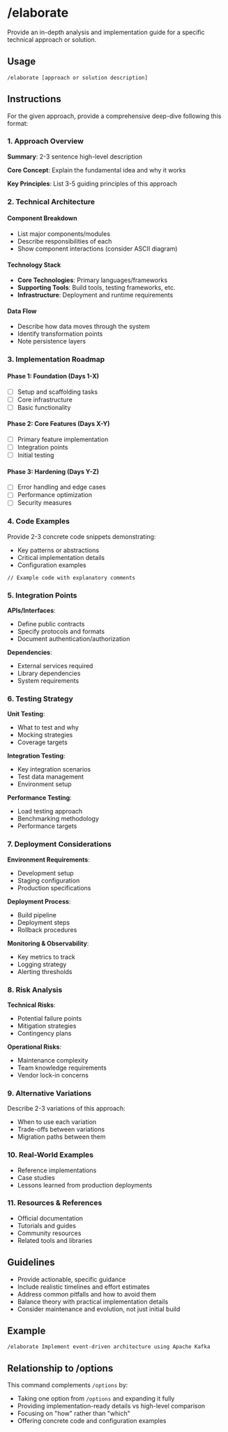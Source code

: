# /elaborate

Provide an in-depth analysis and implementation guide for a specific technical approach or solution.

## Usage

```
/elaborate [approach or solution description]
```

## Instructions

For the given approach, provide a comprehensive deep-dive following this format:

### 1. Approach Overview

**Summary**: 2-3 sentence high-level description

**Core Concept**: Explain the fundamental idea and why it works

**Key Principles**: List 3-5 guiding principles of this approach

### 2. Technical Architecture

#### Component Breakdown

- List major components/modules
- Describe responsibilities of each
- Show component interactions (consider ASCII diagram)

#### Technology Stack

- **Core Technologies**: Primary languages/frameworks
- **Supporting Tools**: Build tools, testing frameworks, etc.
- **Infrastructure**: Deployment and runtime requirements

#### Data Flow

- Describe how data moves through the system
- Identify transformation points
- Note persistence layers

### 3. Implementation Roadmap

#### Phase 1: Foundation (Days 1-X)

- [ ] Setup and scaffolding tasks
- [ ] Core infrastructure
- [ ] Basic functionality

#### Phase 2: Core Features (Days X-Y)

- [ ] Primary feature implementation
- [ ] Integration points
- [ ] Initial testing

#### Phase 3: Hardening (Days Y-Z)

- [ ] Error handling and edge cases
- [ ] Performance optimization
- [ ] Security measures

### 4. Code Examples

Provide 2-3 concrete code snippets demonstrating:

- Key patterns or abstractions
- Critical implementation details
- Configuration examples

```[language]
// Example code with explanatory comments
```

### 5. Integration Points

**APIs/Interfaces**:

- Define public contracts
- Specify protocols and formats
- Document authentication/authorization

**Dependencies**:

- External services required
- Library dependencies
- System requirements

### 6. Testing Strategy

**Unit Testing**:

- What to test and why
- Mocking strategies
- Coverage targets

**Integration Testing**:

- Key integration scenarios
- Test data management
- Environment setup

**Performance Testing**:

- Load testing approach
- Benchmarking methodology
- Performance targets

### 7. Deployment Considerations

**Environment Requirements**:

- Development setup
- Staging configuration
- Production specifications

**Deployment Process**:

- Build pipeline
- Deployment steps
- Rollback procedures

**Monitoring & Observability**:

- Key metrics to track
- Logging strategy
- Alerting thresholds

### 8. Risk Analysis

**Technical Risks**:

- Potential failure points
- Mitigation strategies
- Contingency plans

**Operational Risks**:

- Maintenance complexity
- Team knowledge requirements
- Vendor lock-in concerns

### 9. Alternative Variations

Describe 2-3 variations of this approach:

- When to use each variation
- Trade-offs between variations
- Migration paths between them

### 10. Real-World Examples

- Reference implementations
- Case studies
- Lessons learned from production deployments

### 11. Resources & References

- Official documentation
- Tutorials and guides
- Community resources
- Related tools and libraries

## Guidelines

- Provide actionable, specific guidance
- Include realistic timelines and effort estimates
- Address common pitfalls and how to avoid them
- Balance theory with practical implementation details
- Consider maintenance and evolution, not just initial build

## Example

```
/elaborate Implement event-driven architecture using Apache Kafka
```

## Relationship to /options

This command complements `/options` by:

- Taking one option from `/options` and expanding it fully
- Providing implementation-ready details vs high-level comparison
- Focusing on "how" rather than "which"
- Offering concrete code and configuration examples

